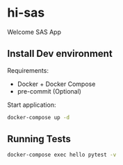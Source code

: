 # hi-sas
Welcome SAS App

## Install Dev environment
Requirements:
  - Docker +  Docker Compose
  - pre-commit (Optional)

Start application:
```bash
docker-compose up -d
```

## Running Tests
```bash
docker-compose exec hello pytest -v
```
